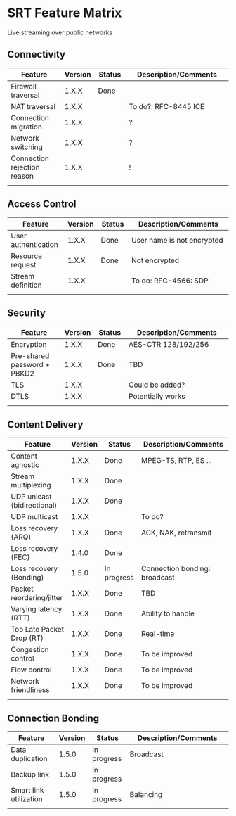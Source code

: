 # SRT Feature Matrix

Live streaming over public networks

## Connectivity

| Feature                       | Version | Status                       | Description/Comments                   |
| ----------------------------- | ------- | ---------------------------- | -------------------------------------- |
| Firewall traversal            | 1.X.X   | Done                         |                                        |
| NAT traversal                 | 1.X.X   |                              | To do?: RFC-8445 ICE                   |
| Connection migration          | 1.X.X   |                              | ?                                      |
| Network switching             | 1.X.X   |                              | ?                                      |
| Connection rejection reason   | 1.X.X   |                              | !                                      |
| <img width=150px height=1px/> |         | <img width=75px height=1px/> | <img width=425px height=1px/>          |




## Access Control

| Feature                       | Version | Status                       | Description/Comments                   |
| ----------------------------- | ------- | ---------------------------- | -------------------------------------- |
| User authentication           | 1.X.X   | Done                         | User name is not encrypted             |
| Resource request              | 1.X.X   | Done                         | Not encrypted                          |
| Stream definition             | 1.X.X   |                              | To do: RFC-4566: SDP                   |
| <img width=150px height=1px/> |         | <img width=75px height=1px/> | <img width=425px height=1px/>          |



## Security

| Feature                       | Version | Status                       | Description/Comments                   |
| ----------------------------- | ------- | ---------------------------- | -------------------------------------- |
| Encryption                    | 1.X.X   | Done                         | AES-CTR 128/192/256                    |
| Pre-shared password + PBKD2   | 1.X.X   | Done                         | TBD                                    |
| TLS                           | 1.X.X   |                              | Could be added?                        |
| DTLS                          | 1.X.X   |                              | Potentially works                      |
| <img width=150px height=1px/> |         | <img width=75px height=1px/> | <img width=425px height=1px/>          |


## Content Delivery

| Feature                       | Version | Status                       | Description/Comments                   |
| ----------------------------- | ------- | ---------------------------- | -------------------------------------- |
| Content agnostic              | 1.X.X   | Done                         | MPEG-TS, RTP, ES ...                   |
| Stream multiplexing           | 1.X.X   | Done                         |                                        |
| UDP unicast (bidirectional)   | 1.X.X   | Done                         |                                        |
| UDP multicast                 | 1.X.X   |                              | To do?                                 |
| Loss recovery (ARQ)           | 1.X.X   | Done                         | ACK, NAK, retransmit                   |
| Loss recovery (FEC)           | 1.4.0   | Done                         |                                        |
| Loss recovery (Bonding)       | 1.5.0   | In progress                  | Connection bonding: broadcast          |
| Packet reordering/jitter      | 1.X.X   | Done                         | TBD                                    |
| Varying latency (RTT)         | 1.X.X   | Done                         | Ability to handle                      |
| Too Late Packet Drop (RT)     | 1.X.X   | Done                         | Real-time                              |
| Congestion control            | 1.X.X   | Done                         | To be improved                         |
| Flow control                  | 1.X.X   | Done                         | To be improved                         |
| Network friendliness          | 1.X.X   | Done                         | To be improved                         |
| <img width=150px height=1px/> |         | <img width=75px height=1px/> | <img width=425px height=1px/>          |



## Connection Bonding

| Feature                       | Version | Status                       | Description/Comments                   |
| ----------------------------- | ------- | ---------------------------- | -------------------------------------- |
| Data duplication              | 1.5.0   | In progress                  | Broadcast                              |
| Backup link                   | 1.5.0   | In progress                  |                                        |
| Smart link utilization        | 1.5.0   | In progress                  | Balancing                              |
| <img width=150px height=1px/> |         | <img width=75px height=1px/> | <img width=425px height=1px/>          |











